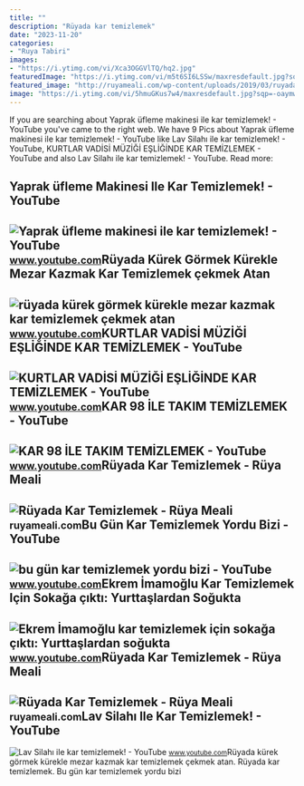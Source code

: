 ```yaml
---
title: ""
description: "Rüyada kar temizlemek"
date: "2023-11-20"
categories:
- "Ruya Tabiri"
images:
- "https://i.ytimg.com/vi/Xca3OGGVlTQ/hq2.jpg"
featuredImage: "https://i.ytimg.com/vi/m5t6SI6LSSw/maxresdefault.jpg?sqp=-oaymwEmCIAKENAF8quKqQMa8AEB-AH-CYAC0AWKAgwIABABGGUgWyhIMA8=&amp;rs=AOn4CLDqbGWF4a93qNZTERF3YzL2Xhmoug"
featured_image: "http://ruyameali.com/wp-content/uploads/2019/03/ruyada-kar-buz-temizlemek.jpg"
image: "https://i.ytimg.com/vi/5hmuGKus7w4/maxresdefault.jpg?sqp=-oaymwEmCIAKENAF8quKqQMa8AEB-AGKA4AC0AWKAgwIABABGEwgYChlMA8=&amp;rs=AOn4CLAs_pEKpMqzpdIBDxij8T-SHCCLBg"
---
```


If you are searching about Yaprak üfleme makinesi ile kar temizlemek! - YouTube you've came to the right web. We have 9 Pics about Yaprak üfleme makinesi ile kar temizlemek! - YouTube like Lav Silahı ile kar temizlemek! - YouTube, KURTLAR VADİSİ MÜZİĞİ EŞLİĞİNDE KAR TEMİZLEMEK - YouTube and also Lav Silahı ile kar temizlemek! - YouTube. Read more:

Yaprak üfleme Makinesi Ile Kar Temizlemek! - YouTube
----------------------------------------------------

 ![Yaprak üfleme makinesi ile kar temizlemek! - YouTube](https://i.ytimg.com/vi/FV9cWNLvucM/hq2.jpg?sqp=-oaymwEoCOADEOgC8quKqQMcGADwAQH4AYwCgALgA4oCDAgAEAEYZCBkKGQwDw==&rs=AOn4CLCW7JXA7_MoMcdgJinAfostsCqGyQ) <small>www.youtube.com</small>Rüyada Kürek Görmek Kürekle Mezar Kazmak Kar Temizlemek çekmek Atan
-------------------------------------------------------------------

 ![rüyada kürek görmek kürekle mezar kazmak kar temizlemek çekmek atan](https://i.ytimg.com/vi/xRpn2XxVxkE/maxresdefault.jpg) <small>www.youtube.com</small>KURTLAR VADİSİ MÜZİĞİ EŞLİĞİNDE KAR TEMİZLEMEK - YouTube
--------------------------------------------------------

 ![KURTLAR VADİSİ MÜZİĞİ EŞLİĞİNDE KAR TEMİZLEMEK - YouTube](https://i.ytimg.com/vi/m5t6SI6LSSw/maxresdefault.jpg?sqp=-oaymwEmCIAKENAF8quKqQMa8AEB-AH-CYAC0AWKAgwIABABGGUgWyhIMA8=&rs=AOn4CLDqbGWF4a93qNZTERF3YzL2Xhmoug) <small>www.youtube.com</small>KAR 98 İLE TAKIM TEMİZLEMEK - YouTube
-------------------------------------

 ![KAR 98 İLE TAKIM TEMİZLEMEK - YouTube](https://i.ytimg.com/vi/Xca3OGGVlTQ/hq2.jpg) <small>www.youtube.com</small>Rüyada Kar Temizlemek - Rüya Meali
----------------------------------

 ![Rüyada Kar Temizlemek - Rüya Meali](http://ruyameali.com/wp-content/uploads/2019/03/ruyada-kar-temizlemek-1024x640.jpg) <small>ruyameali.com</small>Bu Gün Kar Temizlemek Yordu Bizi - YouTube
------------------------------------------

 ![bu gün kar temizlemek yordu bizi - YouTube](https://i.ytimg.com/vi/5hmuGKus7w4/maxresdefault.jpg?sqp=-oaymwEmCIAKENAF8quKqQMa8AEB-AGKA4AC0AWKAgwIABABGEwgYChlMA8=&rs=AOn4CLAs_pEKpMqzpdIBDxij8T-SHCCLBg) <small>www.youtube.com</small>Ekrem İmamoğlu Kar Temizlemek Için Sokağa çıktı: Yurttaşlardan Soğukta
----------------------------------------------------------------------

 ![Ekrem İmamoğlu kar temizlemek için sokağa çıktı: Yurttaşlardan soğukta](https://i.ytimg.com/vi/wwDV66_V51k/maxresdefault.jpg) <small>www.youtube.com</small>Rüyada Kar Temizlemek - Rüya Meali
----------------------------------

 ![Rüyada Kar Temizlemek - Rüya Meali](http://ruyameali.com/wp-content/uploads/2019/03/ruyada-kar-buz-temizlemek.jpg) <small>ruyameali.com</small>Lav Silahı Ile Kar Temizlemek! - YouTube
----------------------------------------

 ![Lav Silahı ile kar temizlemek! - YouTube](https://i.ytimg.com/vi/XUPkT0cHOe0/maxresdefault.jpg) <small>www.youtube.com</small>Rüyada kürek görmek kürekle mezar kazmak kar temizlemek çekmek atan. Rüyada kar temizlemek. Bu gün kar temizlemek yordu bizi
